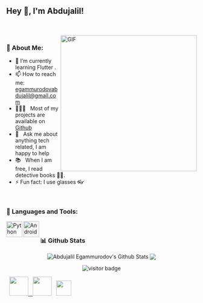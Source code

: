 ## Hey 👋, I'm Abdujalil!
<br/>
<br/>

<img align="right" alt="GIF" src="https://raw.githubusercontent.com/rahul-jha98/rahul-jha98/main/techstack.gif" width="360px"/>
  
### 🧐  About Me:


- 🔋 I’m currently learning Flutter .
- 📫 How to reach me: egammurodovabdujalil@gmail.com
- 👨🏻‍💻 &nbsp; Most of my projects are available on [Github](https://github.com/Abdujalil7?tab=repositories)
- 💬 &nbsp; Ask me about anything tech related, I am happy to help
- 📚 &nbsp; When I am free, I read detective books 🕵️‍♂️. 
- ⚡ Fun fact: I use glasses 👓
<br>

### 🔨 Languages and Tools:


<a href="https://www.python.org" target="_blank"><img align="left" alt="Python" height ="42px" src="https://raw.githubusercontent.com/rahul-jha98/github_readme_icons/main/language_and_tools/square/python/python.svg"></a>
<a href="https://developer.android.com" target="_blank"> <img align="left" alt="Android" height ="42px" src="https://raw.githubusercontent.com/rahul-jha98/github_readme_icons/main/language_and_tools/square/android/android.svg"> </a>


<br>


### 📊 Github Stats
<p align='center'>
  <img align="center" src="https://github-readme-stats.vercel.app/api?username=Abdujalil7&show_icons=true&title_color=fff&icon_color=79ff97&text_color=efefef&bg_color=24292e" alt="Abdujalil Egammurodov's Github Stats">

<img align="center" src="https://github-readme-stats.vercel.app/api/top-langs/?username=Abdujalil7&layout=compact&bg_color=0,73FA79,73FDFF,7A81FF&theme=graywhite&langs_count=10&exclude_repo=kasweb">
    </p>

<p align='center'>
  <img src="https://visitor-badge.glitch.me/badge?page_id=Abdujalil7" alt="visitor badge"/>
</p>

<p align="center">
 
&nbsp; <a href="https://instagram.com/alimurtazo" target="_blank" rel="noopener noreferrer"><img src="https://img.icons8.com/plasticine/100/000000/instagram-new.png" width="50" />
&nbsp; <a href="mailto:discover.diyorbek@gmail.com" target="_blank" rel="noopener noreferrer"><img src="https://img.icons8.com/plasticine/100/000000/gmail.png"  width="50" /></a>
&nbsp; <a href="https://t.me/diyorbekdev" target="_blank" rel="noopener noreferrer"><img src="https://img.icons8.com/nolan/64/telegram-app.png" width="40"/></a>
  
</p>

<br>

